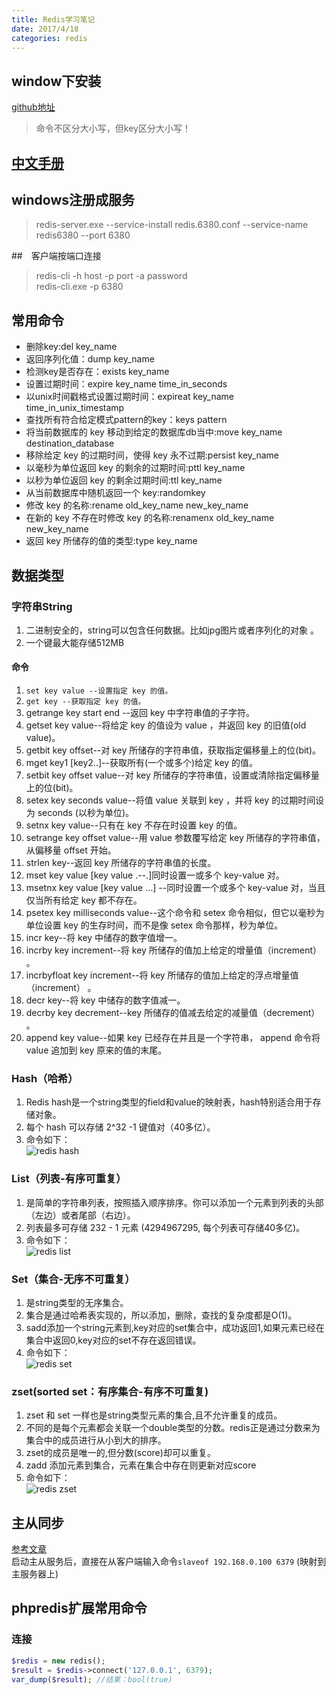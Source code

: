 ```yaml
---
title: Redis学习笔记
date: 2017/4/18
categories: redis
---
```

## window下安装 
[github地址](https://github.com/MSOpenTech/redis/releases)

> 命令不区分大小写，但key区分大小写！

## [中文手册](http://www.cnblogs.com/zcy_soft/archive/2012/09/21/2697006.html#key_del)

## windows注册成服务
> redis-server.exe --service-install redis.6380.conf --service-name redis6380 --port 6380


##　客户端按端口连接
>  redis-cli -h host -p port -a password  
>  redis-cli.exe -p 6380

## 常用命令
- 删除key:del key_name
- 返回序列化值：dump key_name
- 检测key是否存在：exists key_name
- 设置过期时间：expire key_name time_in_seconds
- 以unix时间戳格式设置过期时间：expireat key_name time_in_unix_timestamp
- 查找所有符合给定模式pattern的key：keys pattern
- 将当前数据库的 key 移动到给定的数据库db当中:move key_name destination_database
- 移除给定 key 的过期时间，使得 key 永不过期:persist key_name
- 以毫秒为单位返回 key 的剩余的过期时间:pttl key_name
- 以秒为单位返回 key 的剩余过期时间:ttl key_name
- 从当前数据库中随机返回一个 key:randomkey 
- 修改 key 的名称:rename old_key_name new_key_name
- 在新的 key 不存在时修改 key 的名称:renamenx old_key_name new_key_name
- 返回 key 所储存的值的类型:type key_name

## 数据类型
### 字符串String
1. 二进制安全的，string可以包含任何数据。比如jpg图片或者序列化的对象 。
2. 一个键最大能存储512MB

#### 命令
1. `set key value --设置指定 key 的值。`
2. `get key --获取指定 key 的值。`
3. getrange key start end --返回 key 中字符串值的子字符。
4. getset key value--将给定 key 的值设为 value ，并返回 key 的旧值(old value)。
5. getbit key offset--对 key 所储存的字符串值，获取指定偏移量上的位(bit)。
6. mget key1 [key2..]--获取所有(一个或多个)给定 key 的值。
7. setbit key offset value--对 key 所储存的字符串值，设置或清除指定偏移量上的位(bit)。
8. setex key seconds value--将值 value 关联到 key ，并将 key 的过期时间设为 seconds (以秒为单位)。
9. setnx key value--只有在 key 不存在时设置 key 的值。
10.  setrange key offset value--用 value 参数覆写给定 key 所储存的字符串值，从偏移量 offset 开始。
11.  strlen key--返回 key 所储存的字符串值的长度。
12.  mset key value [key value .--.]同时设置一或多个 key-value 对。
13.  msetnx key value [key value ...] --同时设置一个或多个 key-value 对，当且仅当所有给定 key 都不存在。
14.  psetex key milliseconds value--这个命令和 setex 命令相似，但它以毫秒为单位设置 key 的生存时间，而不是像 setex 命令那样，秒为单位。
15.  incr key--将 key 中储存的数字值增一。
16.  incrby key increment--将 key 所储存的值加上给定的增量值（increment） 。
17.  incrbyfloat key increment--将 key 所储存的值加上给定的浮点增量值（increment） 。
18.  decr key--将 key 中储存的数字值减一。
19.  decrby key decrement--key 所储存的值减去给定的减量值（decrement） 。
20.  append key value--如果 key 已经存在并且是一个字符串， append 命令将 value 追加到 key 原来的值的末尾。

### Hash（哈希）
1. Redis hash是一个string类型的field和value的映射表，hash特别适合用于存储对象。
2. 每个 hash 可以存储 2^32 -1 键值对（40多亿）。
3. 命令如下：  
![redis hash](http://ww1.sinaimg.cn/large/80eaa069ly1feqv33tysbj20fn07vdge.jpg)

### List（列表-有序可重复）
1. 是简单的字符串列表，按照插入顺序排序。你可以添加一个元素到列表的头部（左边）或者尾部（右边）。
2. 列表最多可存储 232 - 1 元素 (4294967295, 每个列表可存储40多亿)。
3. 命令如下：  
![redis list](http://ww1.sinaimg.cn/large/80eaa069ly1feqvosohzij20g008nq3d.jpg)

### Set（集合-无序不可重复）
1. 是string类型的无序集合。
2. 集合是通过哈希表实现的，所以添加，删除，查找的复杂度都是O(1)。
3. sadd添加一个string元素到,key对应的set集合中，成功返回1,如果元素已经在集合中返回0,key对应的set不存在返回错误。
4. 命令如下：  
![redis set](http://ww1.sinaimg.cn/large/80eaa069ly1feqvtxt7boj20gu0a8q3c.jpg) 

### zset(sorted set：有序集合-有序不可重复)
1. zset 和 set 一样也是string类型元素的集合,且不允许重复的成员。
2. 不同的是每个元素都会关联一个double类型的分数。redis正是通过分数来为集合中的成员进行从小到大的排序。
3. zset的成员是唯一的,但分数(score)却可以重复。
4. zadd 添加元素到集合，元素在集合中存在则更新对应score
5. 命令如下：    
![redis zset](http://ww1.sinaimg.cn/large/80eaa069ly1feqw0bhlqrj20f70co3yz.jpg)


## 主从同步
[参考文章](http://www.cnblogs.com/liuling/p/2014-4-19-02.html)  
启动主从服务后，直接在从客户端输入命令`slaveof 192.168.0.100 6379`  (映射到主服务器上)  

## phpredis扩展常用命令
### 连接
```php
$redis = new redis();  
$result = $redis->connect('127.0.0.1', 6379);  
var_dump($result); //结果：bool(true)  
```